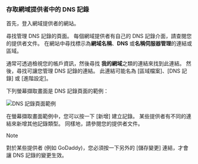 ### <a name="access-dns-records-with-domain-provider"></a>存取網域提供者中的 DNS 記錄

首先，登入網域提供者的網站。

尋找管理 DNS 記錄的頁面。 每個網域提供者有自己的 DNS 記錄介面，請查閱您的提供者文件。 在網站中尋找標示為**網域名稱**、**DNS** 或**名稱伺服器管理**的連結或區域。

通常可透過檢視您的帳戶資訊，然後尋找 **我的網域**之類的連結來找到此連結。 然後，尋找可讓您管理 DNS 記錄的連結。 此連結可能名為 [區域檔案]、[DNS 記錄] 或 [進階設定]。

下列螢幕擷取畫面是 DNS 記錄頁面的範例：

![DNS 記錄頁面範例](./media/app-service-web-tutorial-custom-domain/example-record-ui.png)

在螢幕擷取畫面範例中，您可以按一下 [新增] 建立記錄。 某些提供者有不同的連結來新增其他記錄類型。 同樣地，請參閱您的提供者文件。

> [!NOTE]
> 對於某些提供者 (例如 GoDaddy)，您必須按一下另外的 [儲存變更] 連結，才會讓 DNS 記錄的變更生效。
>
